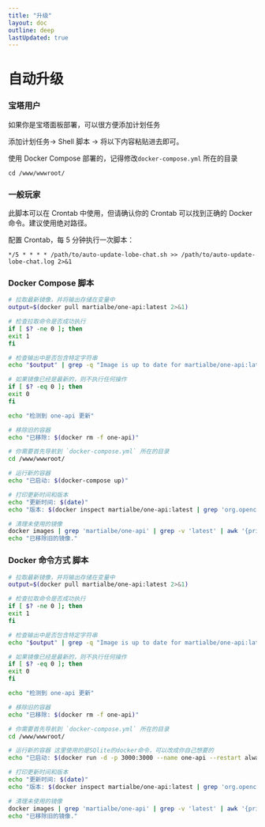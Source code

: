 ```yaml
---
title: "升级"
layout: doc
outline: deep
lastUpdated: true
---
```


# 自动升级

### 宝塔用户

如果你是宝塔面板部署，可以很方便添加计划任务

添加计划任务-> Shell 脚本 -> 将以下内容粘贴进去即可。

使用 Docker Compose 部署的，记得修改`docker-compose.yml` 所在的目录

```
cd /www/wwwroot/
```

### 一般玩家

此脚本可以在 Crontab 中使用，但请确认你的 Crontab 可以找到正确的 Docker 命令。建议使用绝对路径。

配置 Crontab，每 5 分钟执行一次脚本：

```
*/5 * * * * /path/to/auto-update-lobe-chat.sh >> /path/to/auto-update-lobe-chat.log 2>&1
```

### Docker Compose 脚本

```sh
# 拉取最新镜像，并将输出存储在变量中
output=$(docker pull martialbe/one-api:latest 2>&1)

# 检查拉取命令是否成功执行
if [ $? -ne 0 ]; then
exit 1
fi

# 检查输出中是否包含特定字符串
echo "$output" | grep -q "Image is up to date for martialbe/one-api:latest"

# 如果镜像已经是最新的，则不执行任何操作
if [ $? -eq 0 ]; then
exit 0
fi

echo "检测到 one-api 更新"

# 移除旧的容器
echo "已移除: $(docker rm -f one-api)"

# 你需要首先导航到 `docker-compose.yml` 所在的目录
cd /www/wwwroot/

# 运行新的容器
echo "已启动: $(docker-compose up)"

# 打印更新时间和版本
echo "更新时间: $(date)"
echo "版本: $(docker inspect martialbe/one-api:latest | grep 'org.opencontainers.image.version' | awk -F'"' '{print $4}')"

# 清理未使用的镜像
docker images | grep 'martialbe/one-api' | grep -v 'latest' | awk '{print $3}' | xargs -r docker rmi > /dev/null 2>&1
echo "已移除旧的镜像."
```

### Docker 命令方式 脚本

```sh
# 拉取最新镜像，并将输出存储在变量中
output=$(docker pull martialbe/one-api:latest 2>&1)

# 检查拉取命令是否成功执行
if [ $? -ne 0 ]; then
exit 1
fi

# 检查输出中是否包含特定字符串
echo "$output" | grep -q "Image is up to date for martialbe/one-api:latest"

# 如果镜像已经是最新的，则不执行任何操作
if [ $? -eq 0 ]; then
exit 0
fi

echo "检测到 one-api 更新"

# 移除旧的容器
echo "已移除: $(docker rm -f one-api)"

# 你需要首先导航到 `docker-compose.yml` 所在的目录
cd /www/wwwroot/

# 运行新的容器 这里使用的是SQlite的docker命令，可以改成你自己想要的
echo "已启动: $(docker run -d -p 3000:3000 --name one-api --restart always -e TZ=Asia/Shanghai -v /home/ubuntu/data/one-api:/data ghcr.io/martialbe/one-api)"

# 打印更新时间和版本
echo "更新时间: $(date)"
echo "版本: $(docker inspect martialbe/one-api:latest | grep 'org.opencontainers.image.version' | awk -F'"' '{print $4}')"

# 清理未使用的镜像
docker images | grep 'martialbe/one-api' | grep -v 'latest' | awk '{print $3}' | xargs -r docker rmi > /dev/null 2>&1
echo "已移除旧的镜像."
```
